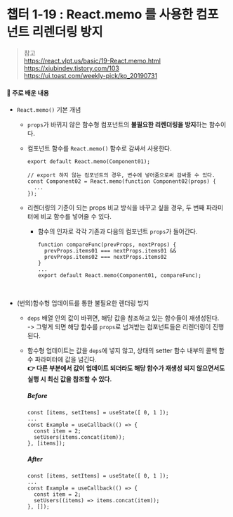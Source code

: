 # 챕터 1-19 : React.memo 를 사용한 컴포넌트 리렌더링 방지

> 참고 <br> https://react.vlpt.us/basic/19-React.memo.html <br> https://xiubindev.tistory.com/103 <br> https://ui.toast.com/weekly-pick/ko_20190731

#### 📕 주로 배운 내용

- `React.memo()` 기본 개념
  - `props`가 바뀌지 않은 함수형 컴포넌트의 **불필요한 리렌더링을 방지**하는 함수이다.
  - 컴포넌트 함수를 `React.memo()` 함수로 감싸서 사용한다.
    
    ```{.javascript}
    export default React.memo(Component01);
    ```
    
    ```{.javascript}
    // export 하지 않는 컴포넌트의 경우, 변수에 넣어줌으로써 감싸줄 수 있다.
    const Component02 = React.memo(function Component02(props) {
      ...
    });
    ```
    
  - 리렌더링의 기준이 되는 props 비교 방식을 바꾸고 싶을 경우, 두 번째 파라미터에 비교 함수를 넣어줄 수 있다.
    - 함수의 인자로 각각 기존과 다음의 컴포넌트 `props`가 들어간다.
    
      ```{.javascript}
      function compareFunc(prevProps, nextProps) {
        prevProps.items01 === nextProps.items01 &&
        prevProps.items02 === nextProps.items02
      }
      ...
      export default React.memo(Component01, compareFunc);
      ```
   
<br>

- (번외)함수형 업데이트를 통한 불필요한 렌더링 방지

  - `deps` 배열 안의 값이 바뀌면, 해당 값을 참조하고 있는 함수들이 재생성된다.<br>
    -> 그렇게 되면 해당 함수를 `props`로 넘겨받는 컴포넌트들은 리렌더링이 진행된다.

  - 함수형 업데이트는 값을 `deps`에 넣지 않고, 상태의 setter 함수 내부의 콜백 함수 파라미터에 값을 넘긴다.<br>
    **👉 다른 부분에서 값이 업데이트 되더라도 해당 함수가 재생성 되지 않으면서도 실행 시 최신 값을 참조할 수 있다.**
    
    ##### Before
    ```{.javascript}
    const [items, setItems] = useState([ 0, 1 ]);
    ...
    const Example = useCallback(() => {
      const item = 2;
      setUsers(items.concat(item));
    }, [items]);
    ```
    
    ##### After
    ```{.javascript}
    const [items, setItems] = useState([ 0, 1 ]);
    ...
    const Example = useCallback(() => {
      const item = 2;
      setUsers((items) => items.concat(item));
    }, []);
    ```
